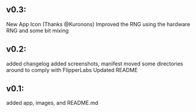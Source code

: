 ## v0.3:
New App Icon (Thanks @Kuronons)
Improved the RNG using the hardware RNG and some bit mixing

## v0.2:
added changelog
added screenshots, manifest
moved some directories around to comply with FlipperLabs
Updated README

## v0.1:
added app, images, and README.md